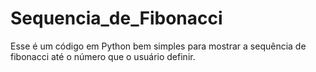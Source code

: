 # Sequencia_de_Fibonacci
Esse é um código em Python bem simples para mostrar a sequência de fibonacci até o número que o usuário definir. 
